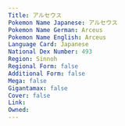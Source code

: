 ```yaml
---
﻿Title: アルセウス
Pokemon Name Japanese: アルセウス
Pokemon Name German: Arceus
Pokemon Name English: Arceus
Language Card: Japanese
National Dex Number: 493
Region: Sinnoh
Regional Form: false
Additional Form: false
Mega: false
Gigantamax: false
Cover: false
Link: 
Owned: 
---
```

